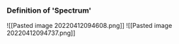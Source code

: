 ### Definition of 'Spectrum'
![[Pasted image 20220412094608.png]]
![[Pasted image 20220412094737.png]]
